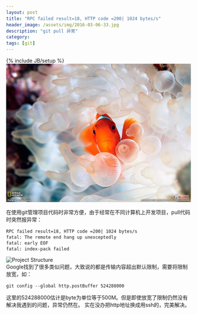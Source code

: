 ```yaml
---
layout: post
title: "RPC failed result=18, HTTP code =200| 1024 bytes/s"
header_image: /assets/img/2016-03-06-33.jpg
description: "git pull 异常"
category: 
tags: [git]
---
```

{% include JB/setup %}
![img](/assets/img/2016-03-06-33.jpg)

在使用git管理项目代码时非常方便，由于经常在不同计算机上开发项目，pull代码时突然报异常：  

	RPC failed result=18, HTTP code =200| 1024 bytes/s
	fatal: The remote end hang up unexceptedly
	fatal: early EOF
 	fatal: index-pack failed


![Project Structure](/assets/git_pull_remote_hang_exception.png)  
Google找到了很多类似问题，大致说的都是传输内容超出默认限制，需要将限制放宽，如：  

	git config --global http.postBuffer 524288000

这里的524288000估计是byte为单位等于500M。但是即使放宽了限制仍然没有解决我遇到的问题，异常仍然在。
实在没办把http地址换成用ssh的，完美解决。
